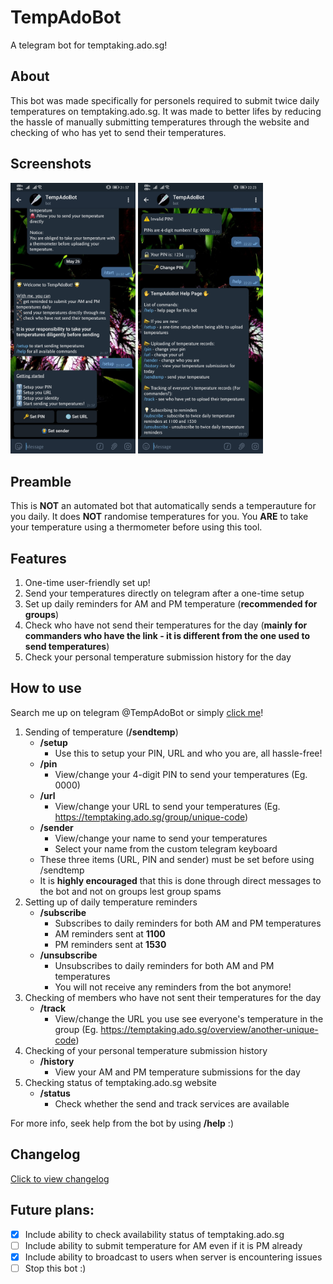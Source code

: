 # TempAdoBot
A telegram bot for temptaking.ado.sg!

## About
This bot was made specifically for personels required to submit twice daily temperatures on temptaking.ado.sg. It was made to better lifes by reducing the hassle of manually submitting temperatures through the website and checking of who has yet to send their temperatures.

## Screenshots
<img src = "/screenshot1.jpg" width="200"> <img src = "/screenshot2.jpg" width="200">

## Preamble
This is **NOT** an automated bot that automatically sends a temperauture for you daily. It does **NOT** randomise temperatures for you. You **ARE** to take your temperature using a thermometer before using this tool.

## Features
1. One-time user-friendly set up!
2. Send your temperatures directly on telegram after a one-time setup
3. Set up daily reminders for AM and PM temperature (**recommended for groups**)
4. Check who have not send their temperatures for the day (**mainly for commanders who have the link - it is different from the one used to send temperatures**)
5. Check your personal temperature submission history for the day

## How to use
Search me up on telegram @TempAdoBot or simply [click me](http://t.me/TempAdoBot "Click to start using TempAdoBot")!

1. Sending of temperature (**__/sendtemp__**)
   - **__/setup__**
     - Use this to setup your PIN, URL and who you are, all hassle-free!
   - **__/pin__**
     - View/change your 4-digit PIN to send your temperatures (Eg. 0000)
   - **__/url__**
     - View/change your URL to send your temperatures (Eg. https://temptaking.ado.sg/group/unique-code)
   - **__/sender__**
     - View/change your name to send your temperatures
     - Select your name from the custom telegram keyboard
   - These three items (URL, PIN and sender) must be set before using /sendtemp
   - It is **highly encouraged** that this is done through direct messages to the bot and not on groups lest group spams
2. Setting up of daily temperature reminders
   - **__/subscribe__**
     - Subscribes to daily reminders for both AM and PM temperatures
     - AM reminders sent at **__1100__**
     - PM reminders sent at **__1530__**
   - **__/unsubscribe__**
     - Unsubscribes to daily reminders for both AM and PM temperatures
     - You will not receive any reminders from the bot anymore!
3. Checking of members who have not sent their temperatures for the day
   - **__/track__**
     - View/change the URL you use see everyone's temperature in the group (Eg. https://temptaking.ado.sg/overview/another-unique-code)
4. Checking of your personal temperature submission history
   - **__/history__**
     - View your AM and PM temperature submissions for the day
5. Checking status of temptaking.ado.sg website
   - **__/status__**
      - Check whether the send and track services are available

For more info, seek help from the bot by using **__/help__** :)

## Changelog
[Click to view changelog](/CHANGELOG.md)

## Future plans:
- [x] Include ability to check availability status of temptaking.ado.sg
- [ ] Include ability to submit temperature for AM even if it is PM already
- [x] Include ability to broadcast to users when server is encountering issues
- [ ] Stop this bot :)
